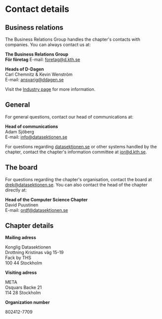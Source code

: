 # Contact details

## Business relations

The Business Relations Group handles the chapter's contacts with companies. You can always contact us at:

**The Business Relations Group**<br />
**För företag**
E-mail: [foretag@d.kth.se](mailto:foretag@d.kth.se)

**Heads of D-Dagen**<br />
Carl Chemnitz & Kevin Wenström<br />
E-mail: [ansvarig@ddagen.se](mailto:ansvarig@ddagen.se)<br />

Visit the [Industry page](en/industry) for more information.

## General

For general questions, contact our head of communications at:

**Head of communications**<br />
Adam Sjöberg<br />
E-mail: [info@datasektionen.se](mailto:info@datasektionen.se)<br />

For questions regarding [datasektionen.se](/) or other systems handled by the chapter, contact the chapter's information committee at [ior@d.kth.se](mailto:ior@d.kth.se).

## The board

For questions regarding the chapter's organisation, contact the board at [drek@datasektionen.se](mailto:drek@datasektionen.se). You can also contact the head of the chapter directly at:

**Head of the Computer Science Chapter**<br />
David Puustinen<br />
E-mail: [ordf@datasektionen.se](mailto:ordf@datasektionen.se)<br />

## Chapter details

**Mailing adress**

Konglig Datasektionen<br />
Drottning Kristinas väg 15-19<br />
Fack by THS<br />
100 44 Stockholm

**Visiting adress**

META<br />
Osquars Backe 21<br />
114 28 Stockholm

**Organization number**

802412-7709
